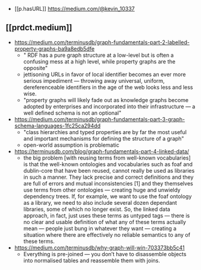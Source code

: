 

- [[p.hasURL]] https://medium.com/@kevin_10337

## [[prdct.medium]]

- https://medium.com/terminusdb/graph-fundamentals-part-2-labelled-property-graphs-ba9a8edb5dfe
  - " RDF has a pure graph structure at a low-level but is often a confusing mess at a high level, while property graphs are the opposite"
  - jettisoning URLs in favor of local identifier becomes an ever more serious impediment — throwing away universal, uniform, dereferenceable identifiers in the age of the web looks less and less wise. 
  - "property graphs will likely fade out as knowledge graphs become adopted by enterprises and incorporated into their infrastructure — a well defined schema is not an optional"  
- https://medium.com/terminusdb/graph-fundamentals-part-3-graph-schema-languages-1fc25ca294dd
  - "class hierarchies and typed properties are by far the most useful and important mechanisms for defining the structure of a graph"
  - open-world assumption is problematic
- https://terminusdb.com/blog/graph-fundamentals-part-4-linked-data/
  - the big problem [with reusing terms from well-known vocabularies] is that the well-known ontologies and vocabularies such as foaf and dublin-core that have been reused, cannot really be used as libraries in such a manner. They lack precise and correct definitions and they are full of errors and mutual inconsistencies [1] and they themselves use terms from other ontologies — creating huge and unwieldy dependency trees. If, for example, we want to use the foaf ontology as a library, we need to also include several dozen dependant libraries, some of which no longer exist. So, the linked data approach, in fact, just uses these terms as untyped tags — there is no clear and usable definition of what any of these terms actually mean — people just bung in whatever they want — creating a situation where there are effectively no reliable semantics to any of these terms.
- https://medium.com/terminusdb/why-graph-will-win-703373bb5c41
  - Everything is pre-joined — you don’t have to disassemble objects into normalised tables and reassemble them with joins.
